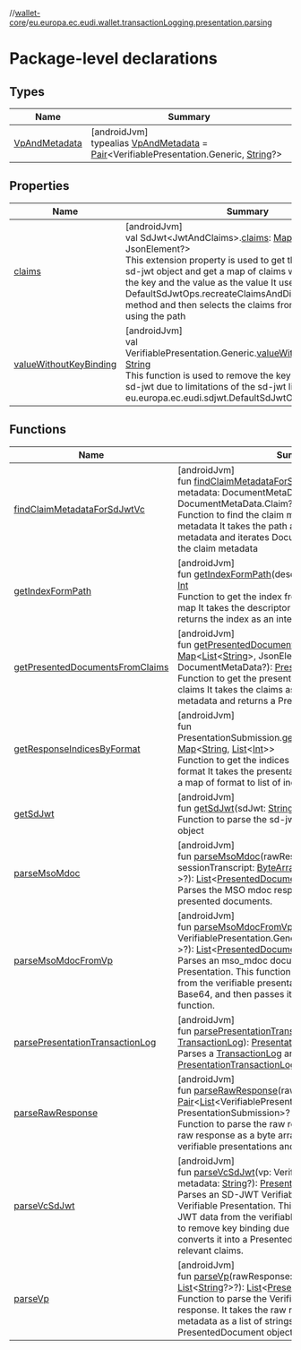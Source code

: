 //[wallet-core](../../index.md)/[eu.europa.ec.eudi.wallet.transactionLogging.presentation.parsing](index.md)

# Package-level declarations

## Types

| Name | Summary |
|---|---|
| [VpAndMetadata](-vp-and-metadata/index.md) | [androidJvm]<br>typealias [VpAndMetadata](-vp-and-metadata/index.md) = [Pair](https://kotlinlang.org/api/latest/jvm/stdlib/kotlin-stdlib/kotlin/-pair/index.html)&lt;VerifiablePresentation.Generic, [String](https://kotlinlang.org/api/latest/jvm/stdlib/kotlin-stdlib/kotlin/-string/index.html)?&gt; |

## Properties

| Name | Summary |
|---|---|
| [claims](claims.md) | [androidJvm]<br>val SdJwt&lt;JwtAndClaims&gt;.[claims](claims.md): [Map](https://kotlinlang.org/api/latest/jvm/stdlib/kotlin-stdlib/kotlin.collections/-map/index.html)&lt;[List](https://kotlinlang.org/api/latest/jvm/stdlib/kotlin-stdlib/kotlin.collections/-list/index.html)&lt;[String](https://kotlinlang.org/api/latest/jvm/stdlib/kotlin-stdlib/kotlin/-string/index.html)&gt;, JsonElement?&gt;<br>This extension property is used to get the claims from the sd-jwt object and get a map of claims with the path as the key and the value as the value It uses the DefaultSdJwtOps.recreateClaimsAndDisclosuresPerClaim method and then selects the claims from the json object using the path |
| [valueWithoutKeyBinding](value-without-key-binding.md) | [androidJvm]<br>val VerifiablePresentation.Generic.[valueWithoutKeyBinding](value-without-key-binding.md): [String](https://kotlinlang.org/api/latest/jvm/stdlib/kotlin-stdlib/kotlin/-string/index.html)<br>This function is used to remove the key binding from the sd-jwt due to limitations of the sd-jwt library and eu.europa.ec.eudi.sdjwt.DefaultSdJwtOps.verify method. |

## Functions

| Name | Summary |
|---|---|
| [findClaimMetadataForSdJwtVc](find-claim-metadata-for-sd-jwt-vc.md) | [androidJvm]<br>fun [findClaimMetadataForSdJwtVc](find-claim-metadata-for-sd-jwt-vc.md)(path: [List](https://kotlinlang.org/api/latest/jvm/stdlib/kotlin-stdlib/kotlin.collections/-list/index.html)&lt;[String](https://kotlinlang.org/api/latest/jvm/stdlib/kotlin-stdlib/kotlin/-string/index.html)&gt;, metadata: DocumentMetaData?): DocumentMetaData.Claim?<br>Function to find the claim metadata from the path and metadata It takes the path as a list of strings and metadata and iterates DocumentMetaData.claims to find the claim metadata |
| [getIndexFormPath](get-index-form-path.md) | [androidJvm]<br>fun [getIndexFormPath](get-index-form-path.md)(descriptorMap: DescriptorMap): [Int](https://kotlinlang.org/api/latest/jvm/stdlib/kotlin-stdlib/kotlin/-int/index.html)<br>Function to get the index from the path of the descriptor map It takes the descriptor map to parse the path and returns the index as an integer |
| [getPresentedDocumentsFromClaims](get-presented-documents-from-claims.md) | [androidJvm]<br>fun [getPresentedDocumentsFromClaims](get-presented-documents-from-claims.md)(claims: [Map](https://kotlinlang.org/api/latest/jvm/stdlib/kotlin-stdlib/kotlin.collections/-map/index.html)&lt;[List](https://kotlinlang.org/api/latest/jvm/stdlib/kotlin-stdlib/kotlin.collections/-list/index.html)&lt;[String](https://kotlinlang.org/api/latest/jvm/stdlib/kotlin-stdlib/kotlin/-string/index.html)&gt;, JsonElement?&gt;, metadata: DocumentMetaData?): [PresentedDocument](../eu.europa.ec.eudi.wallet.transactionLogging.presentation/-presented-document/index.md)<br>Function to get the presented documents from the claims It takes the claims as a map of path to value and metadata and returns a PresentedDocument object |
| [getResponseIndicesByFormat](get-response-indices-by-format.md) | [androidJvm]<br>fun PresentationSubmission.[getResponseIndicesByFormat](get-response-indices-by-format.md)(): [Map](https://kotlinlang.org/api/latest/jvm/stdlib/kotlin-stdlib/kotlin.collections/-map/index.html)&lt;[String](https://kotlinlang.org/api/latest/jvm/stdlib/kotlin-stdlib/kotlin/-string/index.html), [List](https://kotlinlang.org/api/latest/jvm/stdlib/kotlin-stdlib/kotlin.collections/-list/index.html)&lt;[Int](https://kotlinlang.org/api/latest/jvm/stdlib/kotlin-stdlib/kotlin/-int/index.html)&gt;&gt;<br>Function to get the indices of the descriptor maps by format It takes the presentation submission and returns a map of format to list of indices |
| [getSdJwt](get-sd-jwt.md) | [androidJvm]<br>fun [getSdJwt](get-sd-jwt.md)(sdJwt: [String](https://kotlinlang.org/api/latest/jvm/stdlib/kotlin-stdlib/kotlin/-string/index.html)): SdJwt&lt;JwtAndClaims&gt;?<br>Function to parse the sd-jwt string and return the SdJwt object |
| [parseMsoMdoc](parse-mso-mdoc.md) | [androidJvm]<br>fun [parseMsoMdoc](parse-mso-mdoc.md)(rawResponse: [ByteArray](https://kotlinlang.org/api/latest/jvm/stdlib/kotlin-stdlib/kotlin/-byte-array/index.html), sessionTranscript: [ByteArray](https://kotlinlang.org/api/latest/jvm/stdlib/kotlin-stdlib/kotlin/-byte-array/index.html)?, metadata: [List](https://kotlinlang.org/api/latest/jvm/stdlib/kotlin-stdlib/kotlin.collections/-list/index.html)&lt;[String](https://kotlinlang.org/api/latest/jvm/stdlib/kotlin-stdlib/kotlin/-string/index.html)?&gt;?): [List](https://kotlinlang.org/api/latest/jvm/stdlib/kotlin-stdlib/kotlin.collections/-list/index.html)&lt;[PresentedDocument](../eu.europa.ec.eudi.wallet.transactionLogging.presentation/-presented-document/index.md)&gt;<br>Parses the MSO mdoc response and returns a list of presented documents. |
| [parseMsoMdocFromVp](parse-mso-mdoc-from-vp.md) | [androidJvm]<br>fun [parseMsoMdocFromVp](parse-mso-mdoc-from-vp.md)(vp: VerifiablePresentation.Generic, metadata: [List](https://kotlinlang.org/api/latest/jvm/stdlib/kotlin-stdlib/kotlin.collections/-list/index.html)&lt;[String](https://kotlinlang.org/api/latest/jvm/stdlib/kotlin-stdlib/kotlin/-string/index.html)?&gt;?): [List](https://kotlinlang.org/api/latest/jvm/stdlib/kotlin-stdlib/kotlin.collections/-list/index.html)&lt;[PresentedDocument](../eu.europa.ec.eudi.wallet.transactionLogging.presentation/-presented-document/index.md)&gt;<br>Parses an mso_mdoc document from a Verifiable Presentation. This function extracts the mso_mdoc data from the verifiable presentation, decodes it from Base64, and then passes it to the parseMsoMdoc function. |
| [parsePresentationTransactionLog](parse-presentation-transaction-log.md) | [androidJvm]<br>fun [parsePresentationTransactionLog](parse-presentation-transaction-log.md)(transactionLog: [TransactionLog](../eu.europa.ec.eudi.wallet.transactionLogging/-transaction-log/index.md)): [PresentationTransactionLog](../eu.europa.ec.eudi.wallet.transactionLogging.presentation/-presentation-transaction-log/index.md)<br>Parses a [TransactionLog](../eu.europa.ec.eudi.wallet.transactionLogging/-transaction-log/index.md) and returns a [PresentationTransactionLog](../eu.europa.ec.eudi.wallet.transactionLogging.presentation/-presentation-transaction-log/index.md). |
| [parseRawResponse](parse-raw-response.md) | [androidJvm]<br>fun [parseRawResponse](parse-raw-response.md)(rawResponse: [ByteArray](https://kotlinlang.org/api/latest/jvm/stdlib/kotlin-stdlib/kotlin/-byte-array/index.html)): [Pair](https://kotlinlang.org/api/latest/jvm/stdlib/kotlin-stdlib/kotlin/-pair/index.html)&lt;[List](https://kotlinlang.org/api/latest/jvm/stdlib/kotlin-stdlib/kotlin.collections/-list/index.html)&lt;VerifiablePresentation.Generic&gt;, PresentationSubmission&gt;?<br>Function to parse the raw response of Vp. It takes the raw response as a byte array and returns a pair of verifiable presentations and presentation submission. |
| [parseVcSdJwt](parse-vc-sd-jwt.md) | [androidJvm]<br>fun [parseVcSdJwt](parse-vc-sd-jwt.md)(vp: VerifiablePresentation.Generic, metadata: [String](https://kotlinlang.org/api/latest/jvm/stdlib/kotlin-stdlib/kotlin/-string/index.html)?): [PresentedDocument](../eu.europa.ec.eudi.wallet.transactionLogging.presentation/-presented-document/index.md)?<br>Parses an SD-JWT Verifiable Credential from a Verifiable Presentation. This function extracts the SD-JWT data from the verifiable presentation, processes it to remove key binding due to library limitations, and converts it into a PresentedDocument object with all the relevant claims. |
| [parseVp](parse-vp.md) | [androidJvm]<br>fun [parseVp](parse-vp.md)(rawResponse: [ByteArray](https://kotlinlang.org/api/latest/jvm/stdlib/kotlin-stdlib/kotlin/-byte-array/index.html), metadata: [List](https://kotlinlang.org/api/latest/jvm/stdlib/kotlin-stdlib/kotlin.collections/-list/index.html)&lt;[String](https://kotlinlang.org/api/latest/jvm/stdlib/kotlin-stdlib/kotlin/-string/index.html)?&gt;?): [List](https://kotlinlang.org/api/latest/jvm/stdlib/kotlin-stdlib/kotlin.collections/-list/index.html)&lt;[PresentedDocument](../eu.europa.ec.eudi.wallet.transactionLogging.presentation/-presented-document/index.md)&gt;<br>Function to parse the Verifiable Presentation (VP) response. It takes the raw response as a byte array and metadata as a list of strings. It returns a list of PresentedDocument objects. |
